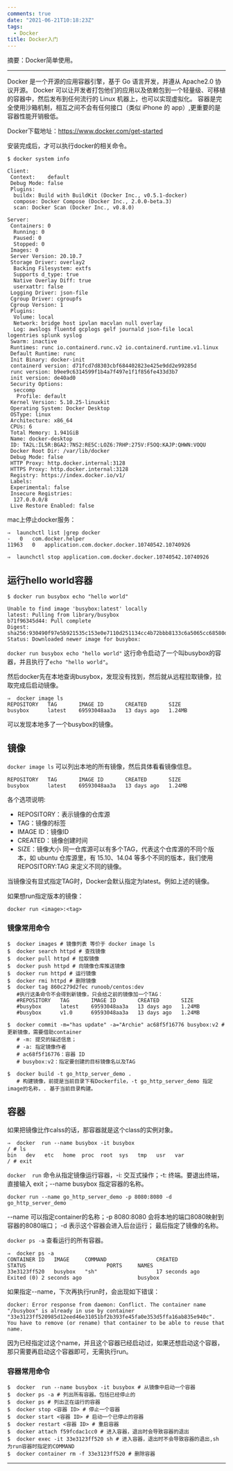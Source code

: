 ```yaml
---
comments: true
date: "2021-06-21T10:18:23Z"
tags: 
  - Docker
title: Docker入门
---
```


摘要：Docker简单使用。

------

Docker 是一个开源的应用容器引擎，基于 Go 语言开发，并遵从 Apache2.0 协议开源。
Docker 可以让开发者打包他们的应用以及依赖包到一个轻量级、可移植的容器中，然后发布到任何流行的 Linux 机器上，也可以实现虚拟化。
容器是完全使用沙箱机制，相互之间不会有任何接口（类似 iPhone 的 app）,更重要的是容器性能开销极低。

Docker下载地址：<https://www.docker.com/get-started> 

安装完成后，才可以执行docker的相关命令。

``` shell
$ docker system info

Client:
 Context:    default
 Debug Mode: false
 Plugins:
  buildx: Build with BuildKit (Docker Inc., v0.5.1-docker)
  compose: Docker Compose (Docker Inc., 2.0.0-beta.3)
  scan: Docker Scan (Docker Inc., v0.8.0)

Server:
 Containers: 0
  Running: 0
  Paused: 0
  Stopped: 0
 Images: 0
 Server Version: 20.10.7
 Storage Driver: overlay2
  Backing Filesystem: extfs
  Supports d_type: true
  Native Overlay Diff: true
  userxattr: false
 Logging Driver: json-file
 Cgroup Driver: cgroupfs
 Cgroup Version: 1
 Plugins:
  Volume: local
  Network: bridge host ipvlan macvlan null overlay
  Log: awslogs fluentd gcplogs gelf journald json-file local logentries splunk syslog
 Swarm: inactive
 Runtimes: runc io.containerd.runc.v2 io.containerd.runtime.v1.linux
 Default Runtime: runc
 Init Binary: docker-init
 containerd version: d71fcd7d8303cbf684402823e425e9dd2e99285d
 runc version: b9ee9c6314599f1b4a7f497e1f1f856fe433d3b7
 init version: de40ad0
 Security Options:
  seccomp
   Profile: default
 Kernel Version: 5.10.25-linuxkit
 Operating System: Docker Desktop
 OSType: linux
 Architecture: x86_64
 CPUs: 6
 Total Memory: 1.941GiB
 Name: docker-desktop
 ID: TA2L:IL5R:BGA2:7NS2:RE5C:LOZ6:7RHP:275V:F5OQ:KAJP:QHWN:VOQU
 Docker Root Dir: /var/lib/docker
 Debug Mode: false
 HTTP Proxy: http.docker.internal:3128
 HTTPS Proxy: http.docker.internal:3128
 Registry: https://index.docker.io/v1/
 Labels:
 Experimental: false
 Insecure Registries:
  127.0.0.0/8
 Live Restore Enabled: false
```

mac上停止docker服务：

```
⇒  launchctl list |grep docker
-	0	com.docker.helper
11963	0	application.com.docker.docker.10740542.10740926

⇒  launchctl stop application.com.docker.docker.10740542.10740926
```

## 运行hello world容器

``` shell
$ docker run busybox echo "hello world"

Unable to find image 'busybox:latest' locally
latest: Pulling from library/busybox
b71f96345d44: Pull complete
Digest: sha256:930490f97e5b921535c153e0e7110d251134cc4b72bbb8133c6a5065cc68580d
Status: Downloaded newer image for busybox:
```

`docker run busybox echo "hello world"` 这行命令启动了一个叫busybox的容器，并且执行了`echo "hello world"`。

然后docker先在本地查询busybox，发现没有找到，然后就从远程拉取镜像，拉取完成后启动镜像。

``` shell
⇒  docker image ls
REPOSITORY   TAG       IMAGE ID       CREATED       SIZE
busybox      latest    69593048aa3a   13 days ago   1.24MB
```

可以发现本地多了一个busybox的镜像。

## 镜像

`docker image ls` 可以列出本地的所有镜像，然后具体看看镜像信息。

``` 
REPOSITORY   TAG       IMAGE ID       CREATED       SIZE
busybox      latest    69593048aa3a   13 days ago   1.24MB
```

各个选项说明:
* REPOSITORY：表示镜像的仓库源
* TAG：镜像的标签
* IMAGE ID：镜像ID
* CREATED：镜像创建时间
* SIZE：镜像大小
同一仓库源可以有多个TAG，代表这个仓库源的不同个版本，如 ubuntu 仓库源里，有 15.10、14.04 等多个不同的版本，我们使用 REPOSITORY:TAG 来定义不同的镜像。

当镜像没有显式指定TAG时，Docker会默认指定为latest。例如上述的镜像。

如果想run指定版本的镜像：

```
docker run <image>:<tag>
```

### 镜像常用命令

``` shell
$  docker images # 镜像列表 等价于 docker image ls
$  docker search httpd # 查找镜像
$  docker pull httpd # 拉取镜像
$  docker push httpd # 向镜像仓库推送镜像
$  docker run httpd # 运行镜像
$  docker rmi httpd # 删除镜像
$  docker tag 860c279d2fec runoob/centos:dev
   #执行这条命令不会得到新镜像，只会给之前的镜像加一个TAG：
   #REPOSITORY   TAG       IMAGE ID       CREATED       SIZE
   #busybox      latest    69593048aa3a   13 days ago   1.24MB
   #busybox      v1.0      69593048aa3a   13 days ago   1.24MB
   
$  docker commit -m="has update" -a="Archie" ac68f5f16776 busybox:v2 # 更新镜像，需要借助container
   # -m: 提交的描述信息；
   # -a: 指定镜像作者
   # ac68f5f16776：容器 ID
   # busybox:v2：指定要创建的目标镜像名以及TAG
   
$  docker build -t go_http_server_demo .
   # 构建镜像，前提是当前目录下有Dockerfile，-t go_http_server_demo 指定image的名称，. 基于当前目录构建。
```

## 容器

如果把镜像比作calss的话，那容器就是这个class的实例对象。

``` shell
⇒  docker  run --name busybox -it busybox
/ # ls
bin   dev   etc   home  proc  root  sys   tmp   usr   var
/ # exit
```
`docker  run` 命令从指定镜像运行容器，-i: 交互式操作；-t: 终端。要退出终端，直接输入 exit；--name busybox 指定容器的名称。

``` shell
docker run --name go_http_server_demo -p 8080:8080 -d go_http_server_demo
```

--name 可以指定container的名称；-p 8080:8080 会将本地的端口8080映射到容器的8080端口； -d 表示这个容器会进入后台运行； 最后指定了镜像的名称。

`docker ps -a` 查看运行的所有容器。

``` shell
⇒  docker ps -a
CONTAINER ID   IMAGE     COMMAND                CREATED              STATUS                          PORTS     NAMES
33e3123ff520   busybox   "sh"                   17 seconds ago       Exited (0) 2 seconds ago                  busybox
```

如果指定--name，下次再执行run时，会出现如下错误：

``` 
docker: Error response from daemon: Conflict. The container name "/busybox" is already in use by container "33e3123ff520985d12eed46e31051bf2b393fe45fa0e353d5ffa16ab835e940c". You have to remove (or rename) that container to be able to reuse that name.
```

因为已经指定过这个name，并且这个容器已经启动过，如果还想启动这个容器，那只需要再启动这个容器即可，无需执行run。


### 容器常用命令

``` shell
$  docker  run --name busybox -it busybox # 从镜像中启动一个容器
$  docker ps -a # 列出所有容器。包括已经停止的
$  docker ps # 列出正在运行的容器
$  docker stop <容器 ID> # 停止一个容器
$  docker start <容器 ID> # 启动一个已停止的容器
$  docker restart <容器 ID> # 重启容器
$  docker attach f59fcdac1cc0 # 进入容器，退出时会导致容器的退出
$  docker exec -it 33e3123ff520 sh # 进入容器，退出时不会导致容器的退出,sh 为run容器时指定的COMMAND
$  docker container rm -f 33e3123ff520 # 删除容器
```

------